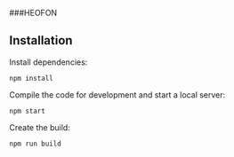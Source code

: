 ###HEOFON
## Installation

Install dependencies:

```
npm install
```

Compile the code for development and start a local server:

```
npm start
```

Create the build:

```
npm run build
```